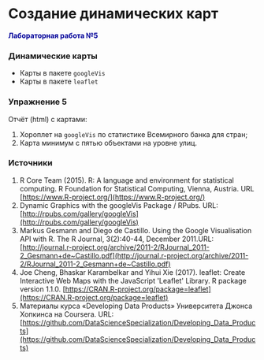 
# Создание динамических карт      

<span style="color:#000099">**Лабораторная работа №5**</span>

### Динамические карты      

* Карты в пакете `googleVis`    
* Карты в пакете `leaflet`    

### Упражнение 5   
Отчёт (html) с картами: 
1. Хороплет на `googleVis` по статистике Всемирного банка для стран; 
2. Карта минимум с пятью объектами на уровне улиц.     

### Источники   

1. R Core Team (2015). R: A language and environment for statistical computing. R Foundation for Statistical Computing, Vienna, Austria. URL [https://www.R-project.org/](https://www.R-project.org/)   
1. Dynamic Graphics with the googleVis Package / RPubs. URL: [http://rpubs.com/gallery/googleVis](http://rpubs.com/gallery/googleVis)   
1. Markus Gesmann and Diego de Castillo. Using the Google Visualisation API with R. The R Journal, 3(2):40-44, December 2011.URL: [http://journal.r-project.org/archive/2011-2/RJournal_2011-2_Gesmann+de~Castillo.pdf](http://journal.r-project.org/archive/2011-2/RJournal_2011-2_Gesmann+de~Castillo.pdf)   
1. Joe Cheng, Bhaskar Karambelkar and Yihui Xie (2017). leaflet: Create Interactive Web Maps with the JavaScript 'Leaflet' Library. R package version 1.1.0. [https://CRAN.R-project.org/package=leaflet](https://CRAN.R-project.org/package=leaflet)   
1. Материалы курса «Developing Data Products» Университета Джонса Хопкинса на Coursera. URL: [https://github.com/DataScienceSpecialization/Developing_Data_Products](https://github.com/DataScienceSpecialization/Developing_Data_Products)   
